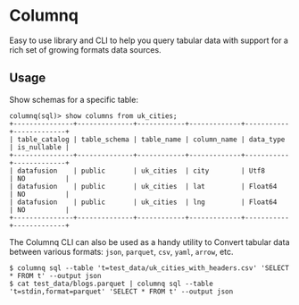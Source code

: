 Columnq
=======

Easy to use library and CLI to help you query tabular data with support for a
rich set of growing formats data sources.


Usage
-----

Show schemas for a specific table:

```
columnq(sql)> show columns from uk_cities;
+---------------+--------------+------------+-------------+-----------+-------------+
| table_catalog | table_schema | table_name | column_name | data_type | is_nullable |
+---------------+--------------+------------+-------------+-----------+-------------+
| datafusion    | public       | uk_cities  | city        | Utf8      | NO          |
| datafusion    | public       | uk_cities  | lat         | Float64   | NO          |
| datafusion    | public       | uk_cities  | lng         | Float64   | NO          |
+---------------+--------------+------------+-------------+-----------+-------------+
```

The Columnq CLI can also be used as a handy utility to Convert tabular data
between various formats: `json`, `parquet`, `csv`, `yaml`, `arrow`, etc.

```
$ columnq sql --table 't=test_data/uk_cities_with_headers.csv' 'SELECT * FROM t' --output json
$ cat test_data/blogs.parquet | columnq sql --table 't=stdin,format=parquet' 'SELECT * FROM t' --output json
```
